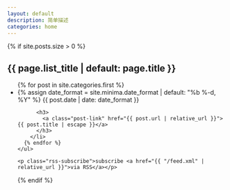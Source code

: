```yaml
---
layout: default
description: 简单描述
categories: home
---
```


<div class="home">

  {% if site.posts.size > 0 %}
  <h2 class="post-list-heading">{{ page.list_title | default: page.title }}</h2>
    <ul class="post-list">
      {% for post in site.categories.first %}
        <li>
          {% assign date_format = site.minima.date_format | default: "%b %-d, %Y" %}
          <span class="post-meta">{{ post.date | date: date_format }}</span>

          <h3>
            <a class="post-link" href="{{ post.url | relative_url }}">{{ post.title | escape }}</a>
          </h3>
        </li>
      {% endfor %}
    </ul>

    <p class="rss-subscribe">subscribe <a href="{{ "/feed.xml" | relative_url }}">via RSS</a></p>
  {% endif %}

</div>